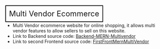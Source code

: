 <span style="border: 2px solid black; padding: 10px; font-size: 24px;"> Multi Vendor Ecommerce </span>

<ul>
    <li>Multi Vendor ecommerce website for online shopping, it allows multi vendor features to allow sellers to sell on this website.</li>
    <li>Link to Backend source code: <a href="https://github.com/Chaimaela/Backend-MERN-Multivendor">Backend-MERN-Multivendor</a></li>
    <li>Link to second Frontend source code: <a href="https://github.com/Ihssaneraja/FirstFrontMernMultiVendor">FirstFrontMernMultiVendor</a></li>
</ul>
